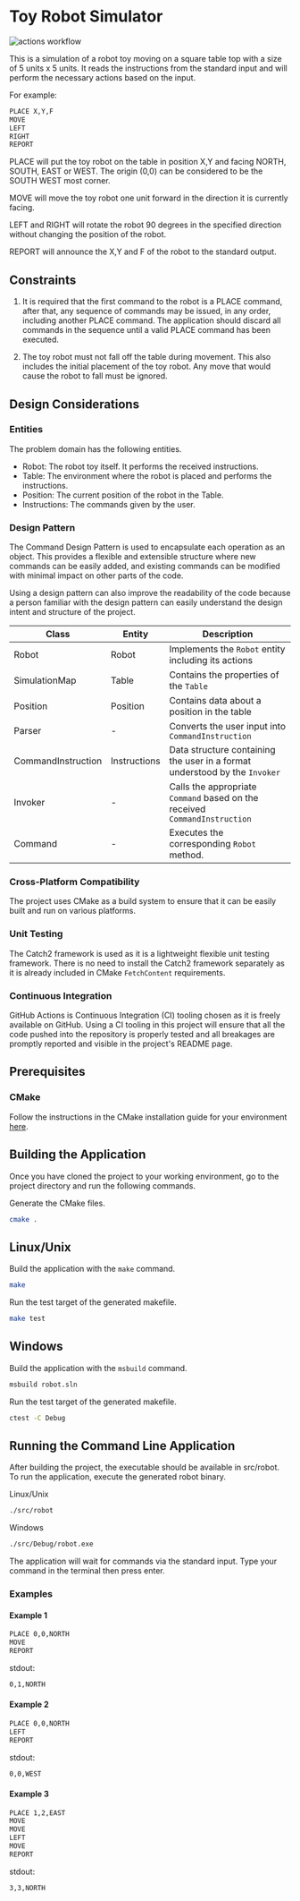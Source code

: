 # Toy Robot Simulator

![actions workflow](https://github.com/donfiguerres/toy-robot-simulator/actions/workflows/cmake.yml/badge.svg)

This is a simulation of a robot toy moving on a square table top with a size of
5 units x 5 units. It reads the instructions from the standard input and will
perform the necessary actions based on the input.

For example:

```bash
PLACE X,Y,F
MOVE
LEFT
RIGHT
REPORT
```

PLACE will put the toy robot on the table in position X,Y and facing NORTH,
SOUTH, EAST or WEST. The origin (0,0) can be considered to be the SOUTH WEST
most corner.

MOVE will move the toy robot one unit forward in the direction it is currently
facing.

LEFT and RIGHT will rotate the robot 90 degrees in the specified direction
without changing the position of the robot.

REPORT will announce the X,Y and F of the robot to the standard output.

## Constraints

1. It is required that the first command to the robot is a PLACE command, after
that, any sequence of commands may be issued, in any order, including another
PLACE command. The application should discard all commands in the sequence
until a valid PLACE command has been executed.

2. The toy robot must not fall off the table during movement. This also
includes the initial placement of the toy robot. Any move that would cause the
robot to fall must be ignored.

## Design Considerations

### Entities

The problem domain has the following entities.

- Robot: The robot toy itself. It performs the received instructions.
- Table: The environment where the robot is placed and performs the
instructions.
- Position: The current position of the robot in the Table.
- Instructions: The commands given by the user.

### Design Pattern

The Command Design Pattern is used to encapsulate each operation as an object.
This provides a flexible and extensible structure where new commands can be
easily added, and existing commands can be modified with minimal impact on
other parts of the code.

Using a design pattern can also improve the readability of the code because a
person familiar with the design pattern can easily understand the design intent
and structure of the project.

| Class              | Entity       | Description                                                                     |
| ------------------ | -----------  | ------------------------------------------------------------------------------- |
| Robot              | Robot        | Implements the `Robot` entity including its actions                             |
| SimulationMap      | Table        | Contains the properties of the `Table`                                          |
| Position           | Position     | Contains data about a position in the table                                     |
| Parser             | -            | Converts the user input into `CommandInstruction`                               |
| CommandInstruction | Instructions | Data structure containing the user in a format understood by the `Invoker` |
| Invoker            | -            | Calls the appropriate `Command` based on the received `CommandInstruction`           |
| Command            | -            | Executes the corresponding `Robot` method.                                                |

### Cross-Platform Compatibility

The project uses CMake as a build system to ensure that it can be easily built
and run on various platforms.

### Unit Testing

The Catch2 framework is used as it is a lightweight flexible unit testing
framework. There is no need to install the Catch2 framework separately as it is
already included in CMake `FetchContent` requirements.

### Continuous Integration

GitHub Actions is Continuous Integration (CI) tooling chosen as it is freely
available on GitHub. Using a CI tooling in this project will ensure that all
the code pushed into the repository is properly tested and all breakages
are promptly reported and visible in the project's README page.

## Prerequisites

### CMake

Follow the instructions in the CMake installation guide for your environment
[here](https://cmake.org/install/).

## Building the Application

Once you have cloned the project to your working environment, go to the
project directory and run the following commands.

Generate the CMake files.

```bash
cmake .
```

## Linux/Unix

Build the application with the `make` command.

```bash
make
```

Run the test target of the generated makefile.

```bash
make test
```

## Windows

Build the application with the `msbuild` command.

```cmd
msbuild robot.sln
```

Run the test target of the generated makefile.

```cmd
ctest -C Debug
```

## Running the Command Line Application

After building the project, the executable should be available in src/robot.
To run the application, execute the generated robot binary.

Linux/Unix

```bash
./src/robot
```

Windows

```cmd
./src/Debug/robot.exe
```

The application will wait for commands via the standard input. Type your command
in the terminal then press enter.

### Examples

#### Example 1

```bash
PLACE 0,0,NORTH
MOVE
REPORT
```

stdout:

```bash
0,1,NORTH
```

#### Example 2

```bash
PLACE 0,0,NORTH
LEFT
REPORT
```

stdout:

```bash
0,0,WEST
```

#### Example 3

```bash
PLACE 1,2,EAST
MOVE
MOVE
LEFT
MOVE
REPORT
```

stdout:

```bash
3,3,NORTH
```

